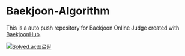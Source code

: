 # Baekjoon-Algorithm
This is a auto push repository for Baekjoon Online Judge created with [BaekjoonHub](https://github.com/BaekjoonHub/BaekjoonHub).

[![Solved.ac프로필](http://mazassumnida.wtf/api/generate_badge?boj=gonekim116)](https://solved.ac/profile/gonekim116)
